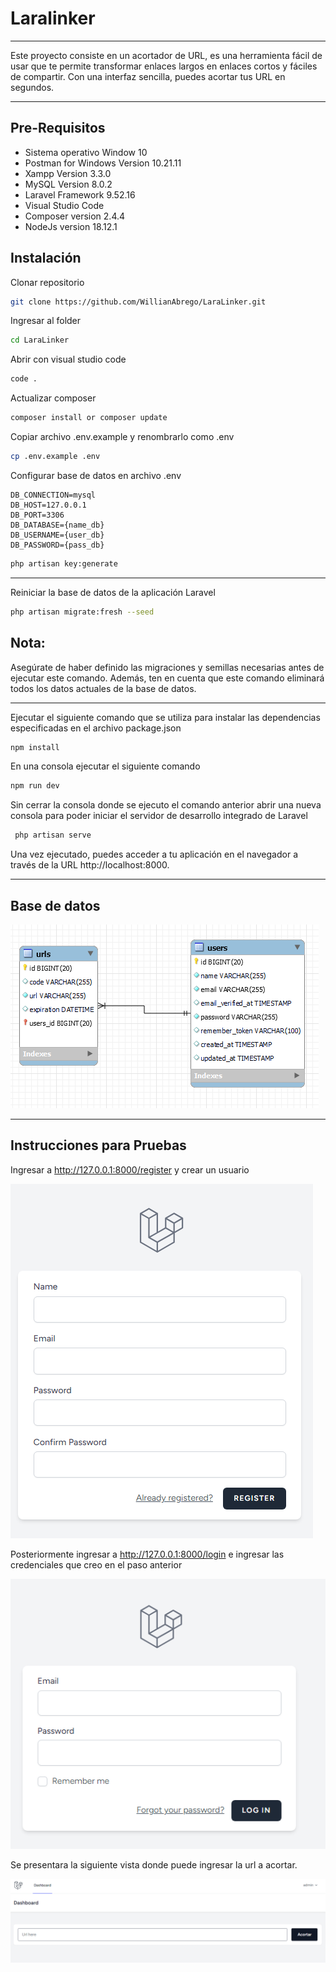 # Laralinker
***
Este proyecto consiste en un acortador de URL, es una herramienta fácil de usar que te permite transformar enlaces largos en enlaces cortos y fáciles de compartir. Con una interfaz sencilla, puedes acortar tus URL en segundos.
***

## Pre-Requisitos

- Sistema operativo Window 10
- Postman for Windows Version 10.21.11
- Xampp Version 3.3.0
- MySQL Version 8.0.2
- Laravel Framework 9.52.16
- Visual Studio Code
- Composer version 2.4.4
- NodeJs version 18.12.1

## Instalación

Clonar repositorio 
```bash
git clone https://github.com/WillianAbrego/LaraLinker.git
```
Ingresar al folder
```bash
cd LaraLinker
```
Abrir con visual studio code
```bash
code .
```

Actualizar composer 
```bash
composer install or composer update
```

Copiar archivo .env.example y renombrarlo como .env
```bash
cp .env.example .env
```

Configurar base de datos en archivo .env
 ```
 DB_CONNECTION=mysql
DB_HOST=127.0.0.1
DB_PORT=3306
DB_DATABASE={name_db}
DB_USERNAME={user_db}
DB_PASSWORD={pass_db}
 ```
```bash
php artisan key:generate
```
***
Reiniciar la base de datos de la aplicación Laravel
```bash
php artisan migrate:fresh --seed
```

## Nota:
Asegúrate de haber definido las migraciones y semillas necesarias antes de ejecutar este comando. Además, ten en cuenta que este comando eliminará todos los datos actuales de la base de datos.
***

Ejecutar el siguiente comando que se utiliza para instalar las dependencias especificadas en el archivo package.json

```bash
npm install
```

En una consola ejecutar el siguiente comando
```bash
npm run dev
```

Sin cerrar la consola donde se ejecuto el comando anterior abrir una nueva consola para poder iniciar el servidor de desarrollo integrado de Laravel

```bash
 php artisan serve
```
Una vez ejecutado, puedes acceder a tu aplicación en el navegador a través de la URL http://localhost:8000.
***

## Base de datos

![db](assets/db.png)

***
## Instrucciones para Pruebas

Ingresar a http://127.0.0.1:8000/register y crear un usuario

![Register](assets/register.png)

Posteriormente ingresar a http://127.0.0.1:8000/login e ingresar las credenciales que creo en el paso anterior 

![Login](assets/login.png)

Se presentara la siguiente vista donde puede ingresar la url a acortar.

![Dashboard](assets/dashboard.png)